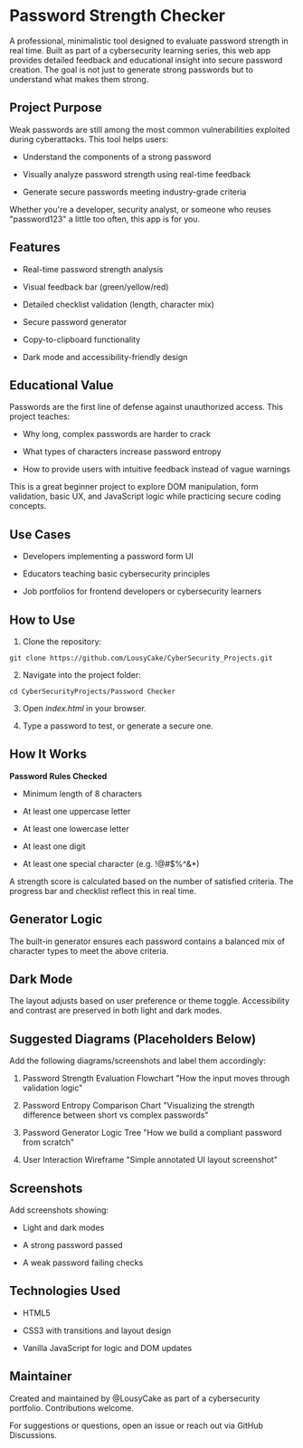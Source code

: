 # Password Strength Checker

A professional, minimalistic tool designed to evaluate password strength in real time. Built as part of a cybersecurity learning series, this web app provides detailed feedback and educational insight into secure password creation. The goal is not just to generate strong passwords but to understand what makes them strong.

## Project Purpose

Weak passwords are still among the most common vulnerabilities exploited during cyberattacks. This tool helps users:

* Understand the components of a strong password

* Visually analyze password strength using real-time feedback

* Generate secure passwords meeting industry-grade criteria

Whether you're a developer, security analyst, or someone who reuses "password123" a little too often, this app is for you.

## Features

* Real-time password strength analysis

* Visual feedback bar (green/yellow/red)

* Detailed checklist validation (length, character mix)

* Secure password generator

* Copy-to-clipboard functionality

* Dark mode and accessibility-friendly design

## Educational Value

Passwords are the first line of defense against unauthorized access. This project teaches:

* Why long, complex passwords are harder to crack

* What types of characters increase password entropy

* How to provide users with intuitive feedback instead of vague warnings

This is a great beginner project to explore DOM manipulation, form validation, basic UX, and JavaScript logic while practicing secure coding concepts.

## Use Cases

* Developers implementing a password form UI

* Educators teaching basic cybersecurity principles

* Job portfolios for frontend developers or cybersecurity learners

## How to Use

1. Clone the repository:
  ```
  git clone https://github.com/LousyCake/CyberSecurity_Projects.git
  ```
2. Navigate into the project folder:
  ```
  cd CyberSecurityProjects/Password Checker
  ```
3. Open _index.html_ in your browser.

4. Type a password to test, or generate a secure one.

## How It Works

**Password Rules Checked**

* Minimum length of 8 characters

* At least one uppercase letter

* At least one lowercase letter

* At least one digit

* At least one special character (e.g. !@#$%^&*)

A strength score is calculated based on the number of satisfied criteria. The progress bar and checklist reflect this in real time.

## Generator Logic

The built-in generator ensures each password contains a balanced mix of character types to meet the above criteria.

## Dark Mode

The layout adjusts based on user preference or theme toggle. Accessibility and contrast are preserved in both light and dark modes.

## Suggested Diagrams (Placeholders Below)

Add the following diagrams/screenshots and label them accordingly:

1. Password Strength Evaluation Flowchart
"How the input moves through validation logic"

2. Password Entropy Comparison Chart
"Visualizing the strength difference between short vs complex passwords"

3. Password Generator Logic Tree
"How we build a compliant password from scratch"

4. User Interaction Wireframe
"Simple annotated UI layout screenshot"

## Screenshots

Add screenshots showing:

* Light and dark modes

* A strong password passed

* A weak password failing checks

## Technologies Used

* HTML5

* CSS3 with transitions and layout design

* Vanilla JavaScript for logic and DOM updates

## Maintainer

Created and maintained by @LousyCake as part of a cybersecurity portfolio. Contributions welcome.

For suggestions or questions, open an issue or reach out via GitHub Discussions.

